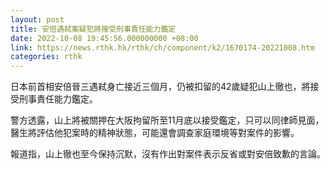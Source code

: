 ```yaml
---
layout: post
title: 安倍遇弒案疑犯將接受刑事責任能力鑑定
date: 2022-10-08 19:45:56.000000000 +08:00
link: https://news.rthk.hk/rthk/ch/component/k2/1670174-20221008.htm
categories: rthk
---
```


日本前首相安倍晉三遇弒身亡接近三個月，仍被扣留的42歲疑犯山上徹也，將接受刑事責任能力鑑定。

警方透露，山上將被關押在大阪拘留所至11月底以接受鑑定，只可以同律師見面，醫生將評估他犯案時的精神狀態，可能還會調查家庭環境等對案件的影響。

報道指，山上徹也至今保持沉默，沒有作出對案件表示反省或對安倍致歉的言論。
